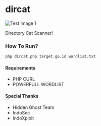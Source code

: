 # dircat
![Test Image 1](https://raw.githubusercontent.com/momos1337/dircat/master/2.png)

Directory Cat Scanner!

### How To Run?
```sh
php dircat.php target.go.id wordlist.txt
```

#### Requirements
- PHP CURL
- POWERFULL WORDLIST

#### Special Thanks
- Hidden Ghost Team
- IndoSec
- IndoXploit
